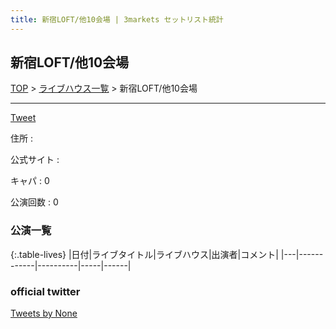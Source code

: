```yaml
---
title: 新宿LOFT/他10会場 | 3markets セットリスト統計
---
```

## 新宿LOFT/他10会場

[TOP](/setlist/) > [ライブハウス一覧](livehouses.html) > 新宿LOFT/他10会場

___

<a href="https://twitter.com/share?ref_src=twsrc%5Etfw" data-text="3markets[ ]セットリスト > 新宿LOFT/他10会場" class="twitter-share-button" data-via="3markets" data-hashtags="3markets" data-related="3markets" data-show-count="false">Tweet</a>

住所
:    

公式サイト
:    []()

キャパ
:    0

公演回数
: 0



### 公演一覧

{:.table-lives}
|日付|ライブタイトル|ライブハウス|出演者|コメント|
|---|------------|----------|-----|------|




### official twitter

<a class="twitter-timeline" href="https://twitter.com/None?ref_src=twsrc%5Etfw">Tweets by None</a> <script async src="https://platform.twitter.com/widgets.js" charset="utf-8"></script>


<script async src="https://platform.twitter.com/widgets.js" charset="utf-8"></script>